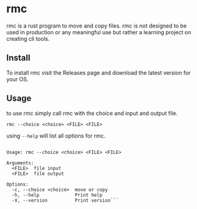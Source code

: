 # rmc

rmc is a rust program to move and copy files. rmc is not designed to be used in production or any meaningful use but rather a learning project on creating cli tools.

## Install

To install rmc visit the Releases page and download the latest version for your OS.

## Usage

to use rmc simply call rmc with the choice and input and output file.

```rmc --choice <choice> <FILE> <FILE>```

using ```--help``` will list all options for rmc.

```command line program to move and copy files

Usage: rmc --choice <choice> <FILE> <FILE>

Arguments:
  <FILE>  file input
  <FILE>  file output

Options:
  -c, --choice <choice>  move or copy
  -h, --help             Print help
  -V, --version          Print version```
  